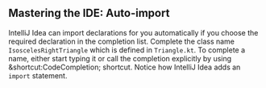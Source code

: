 ## Mastering the IDE: Auto-import

IntelliJ Idea can import declarations for you automatically if you choose the
required declaration in the completion list. Complete the class name
`IsoscelesRightTriangle` which is defined in `Triangle.kt`.
To complete a name, either start typing it or call the completion explicitly
by using <span class="shortcut">&shortcut:CodeCompletion;</span> shortcut. 
Notice how IntelliJ Idea adds an `import` statement.